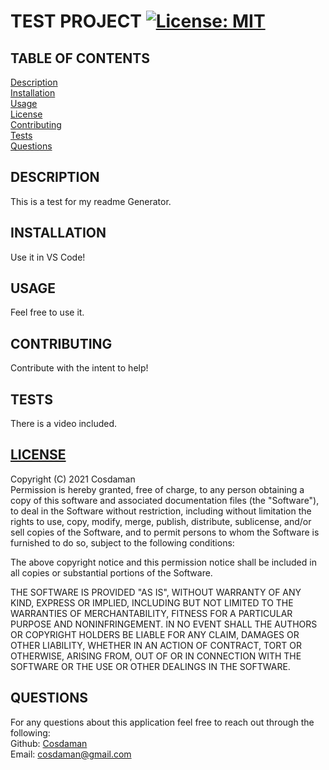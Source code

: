 # TEST PROJECT [![License: MIT](https://img.shields.io/badge/License-MIT-yellow.svg)](https://opensource.org/licenses/MIT)  

  
## TABLE OF CONTENTS  

[Description](#description)  
[Installation](#installation)  
[Usage](#usage)  
[License](#license)  
[Contributing](#contributing)  
[Tests](#tests)  
[Questions](#questions)  
  

## DESCRIPTION  

This is a test for my readme Generator.  

## INSTALLATION  

Use it in VS Code!  

## USAGE  

Feel free to use it.  

## CONTRIBUTING  

Contribute with the intent to help!  

## TESTS  

There is a video included.  

  
## [LICENSE](https://opensource.org/licenses/MIT)  

Copyright (C) 2021 Cosdaman  
Permission is hereby granted, free of charge, to any person obtaining a copy of this software and associated documentation files (the "Software"), to deal in the Software without restriction, including without limitation the rights to use, copy, modify, merge, publish, distribute, sublicense, and/or sell copies of the Software, and to permit persons to whom the Software is furnished to do so, subject to the following conditions: 

 The above copyright notice and this permission notice shall be included in all copies or substantial portions of the Software. 

 THE SOFTWARE IS PROVIDED "AS IS", WITHOUT WARRANTY OF ANY KIND, EXPRESS OR IMPLIED, INCLUDING BUT NOT LIMITED TO THE WARRANTIES OF MERCHANTABILITY, FITNESS FOR A PARTICULAR PURPOSE AND NONINFRINGEMENT. IN NO EVENT SHALL THE AUTHORS OR COPYRIGHT HOLDERS BE LIABLE FOR ANY CLAIM, DAMAGES OR OTHER LIABILITY, WHETHER IN AN ACTION OF CONTRACT, TORT OR OTHERWISE, ARISING FROM, OUT OF OR IN CONNECTION WITH THE SOFTWARE OR THE USE OR OTHER DEALINGS IN THE SOFTWARE.  

## QUESTIONS  

For any questions about this application feel free to reach out through the following:  
Github: [Cosdaman](https://github.com/Cosdaman)  
Email: [cosdaman@gmail.com](mailto:cosdaman@gmail.com)  
